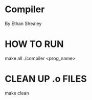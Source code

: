 # Compiler
By Ethan Shealey

# HOW TO RUN
make all
./compiler <prog_name>

# CLEAN UP .o FILES
make clean
